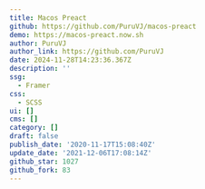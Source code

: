 ```yaml
---
title: Macos Preact
github: https://github.com/PuruVJ/macos-preact
demo: https://macos-preact.now.sh
author: PuruVJ
author_link: https://github.com/PuruVJ
date: 2024-11-28T14:23:36.367Z
description: ''
ssg:
  - Framer
css:
  - SCSS
ui: []
cms: []
category: []
draft: false
publish_date: '2020-11-17T15:08:40Z'
update_date: '2021-12-06T17:08:14Z'
github_star: 1027
github_fork: 83
---
```

